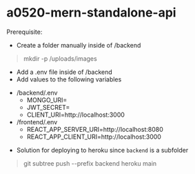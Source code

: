# a0520-mern-standalone-api

Prerequisite:
* Create a folder manually inside of /backend
> mkdir -p /uploads/images
* Add a .env file inside of /backend
* Add values to the following variables
- /backend/.env
  * MONGO_URI=
  * JWT_SECRET=
  * CLIENT_URI=http://localhost:3000
- /frontend/.env
  * REACT_APP_SERVER_URI=http://localhost:8080
  * REACT_APP_CLIENT_URI=http://localhost:3000

* Solution for deploying to heroku since `backend` is a subfolder
> git subtree push --prefix backend heroku main